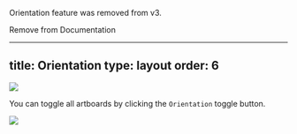 Orientation feature was removed from v3.

Remove from Documentation



---
title: Orientation
type: layout
order: 6
---

![](/docs/images/orientation.png)

You can toggle all artboards by clicking the `Orientation` toggle button.

![](https://cl.ly/2Z3p3E3E0t0r/download/Screen%20Recording%202017-01-29%20at%2003.54%20PM.gif)
